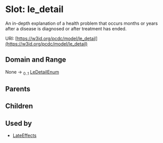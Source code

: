 
# Slot: le_detail


An in-depth explanation of a health problem that occurs months or years after a disease is diagnosed or after treatment has ended.

URI: [https://w3id.org/pcdc/model/le_detail](https://w3id.org/pcdc/model/le_detail)


## Domain and Range

None &#8594;  <sub>0..1</sub> [LeDetailEnum](LeDetailEnum.md)

## Parents


## Children


## Used by

 * [LateEffects](LateEffects.md)
